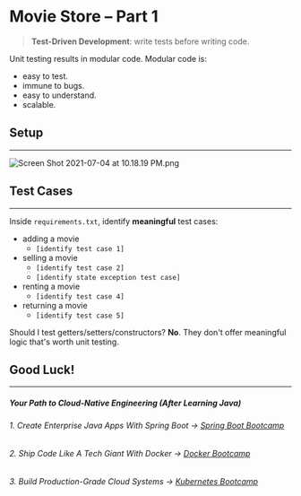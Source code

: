 # Movie Store – Part 1

> **Test-Driven Development**: write tests before writing code.

Unit testing results in modular code. Modular code is:
- easy to test.
- immune to bugs.
- easy to understand.
- scalable.

## Setup
----

![Screen Shot 2021-07-04 at 10.18.19 PM.png](https://firebasestorage.googleapis.com/v0/b/learnthepart-75aed.appspot.com/o/images%2F860d4c23-dedd-44b5-bff4-eb1105222586?alt=media&token=9dfc4943-99fe-448a-93bb-c06b5c2d7df6)

## Test Cases
------
Inside `requirements.txt`, identify **meaningful** test cases:
- adding a movie
    - `[identify test case 1]`
- selling a movie
    - `[identify test case 2]`
    - `[identify state exception test case]`
- renting a movie
    - `[identify test case 4]`
- returning a movie
    - `[identify test case 5]`
 


Should I test getters/setters/constructors? **No**. They don't offer meaningful logic that's worth unit testing.

## Good Luck!
--------
##### Your Path to Cloud-Native Engineering (After Learning Java)
###### 1. Create Enterprise Java Apps With Spring Boot → [Spring Boot Bootcamp](https://www.udemy.com/course/the-complete-spring-boot-development-bootcamp/?couponCode=SPRING_BOOTCAMP)
###### 2. Ship Code Like A Tech Giant With Docker → [Docker Bootcamp](https://www.udemy.com/course/docker-bootcamp-conquer-docker-with-real-world-projects/?couponCode=DOCKER_BOOTCAMP)
###### 3. Build Production-Grade Cloud Systems → [Kubernetes Bootcamp](https://kubernetestraining.io/)